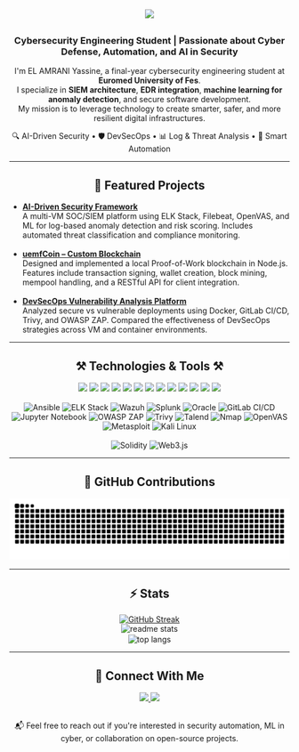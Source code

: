 <h1 align="center">
  <img src="https://readme-typing-svg.herokuapp.com/?font=Righteous&size=35&center=true&vCenter=true&width=500&height=70&duration=4000&lines=Hi+There!+;+I'm+EL+AMRANI+Yassine!;Welcome+to+My+GitHub+Profile" />
</h1>

<h3 align="center">Cybersecurity Engineering Student | Passionate about Cyber Defense, Automation, and AI in Security</h3>

<p align="center">
I'm EL AMRANI Yassine, a final-year cybersecurity engineering student at <strong>Euromed University of Fes</strong>.<br/>
I specialize in <strong>SIEM architecture</strong>, <strong>EDR integration</strong>, <strong>machine learning for anomaly detection</strong>, and secure software development.<br/>
My mission is to leverage technology to create smarter, safer, and more resilient digital infrastructures.
</p>

<p align="center">
  🔍 AI-Driven Security • 🛡️ DevSecOps • 📊 Log & Threat Analysis • 🚀 Smart Automation
</p>

<hr/>

<h2 align="center">🚀 Featured Projects</h2>

<ul>
  <li><a href="https://github.com/elamraniyassine02/AI-DRIVEN-SECURITY"><strong>AI-Driven Security Framework</strong></a><br/>
    A multi-VM SOC/SIEM platform using ELK Stack, Filebeat, OpenVAS, and ML for log-based anomaly detection and risk scoring. Includes automated threat classification and compliance monitoring.
  </li><br/>

  <li><a href="https://github.com/elamraniyassine02/tp-exam-blockchain"><strong>uemfCoin – Custom Blockchain</strong></a><br/>
    Designed and implemented a local Proof-of-Work blockchain in Node.js. Features include transaction signing, wallet creation, block mining, mempool handling, and a RESTful API for client integration.
  </li><br/>

  <li><a href="https://github.com/elamraniyassine02/studio"><strong>DevSecOps Vulnerability Analysis Platform</strong></a><br/>
    Analyzed secure vs vulnerable deployments using Docker, GitLab CI/CD, Trivy, and OWASP ZAP. Compared the effectiveness of DevSecOps strategies across VM and container environments.
  </li>
</ul>

<hr/>

<h2 align="center">⚒️ Technologies & Tools ⚒️</h2>

<div align="center">
  <!-- Main Languages & Dev Tools -->
  <img src="https://cdn.jsdelivr.net/gh/devicons/devicon/icons/python/python-original.svg" height="40" />
  <img src="https://cdn.jsdelivr.net/gh/devicons/devicon/icons/javascript/javascript-original.svg" height="40" />
  <img src="https://cdn.jsdelivr.net/gh/devicons/devicon/icons/nodejs/nodejs-original.svg" height="40" />
  <img src="https://cdn.jsdelivr.net/gh/devicons/devicon/icons/html5/html5-original.svg" height="40" />
  <img src="https://cdn.jsdelivr.net/gh/devicons/devicon/icons/css3/css3-original.svg" height="40" />
  <img src="https://cdn.jsdelivr.net/gh/devicons/devicon/icons/docker/docker-original.svg" height="40" />
  <img src="https://cdn.jsdelivr.net/gh/devicons/devicon/icons/kubernetes/kubernetes-plain.svg" height="40" />
  <img src="https://cdn.jsdelivr.net/gh/devicons/devicon/icons/git/git-original.svg" height="40" />
  <img src="https://cdn.jsdelivr.net/gh/devicons/devicon/icons/github/github-original.svg" height="40" />
  <img src="https://cdn.jsdelivr.net/gh/devicons/devicon/icons/vscode/vscode-original.svg" height="40" />
  <img src="https://cdn.jsdelivr.net/gh/devicons/devicon/icons/linux/linux-original.svg" height="40" />
  <img src="https://cdn.jsdelivr.net/gh/devicons/devicon/icons/postgresql/postgresql-original.svg" height="40" />
  <img src="https://cdn.jsdelivr.net/gh/devicons/devicon/icons/mysql/mysql-original.svg" height="40" />
</div>

<br/>

<div align="center">
  <!-- Security / DevSecOps Tools -->
  <img src="https://upload.wikimedia.org/wikipedia/commons/2/24/Ansible_logo.svg" height="40" title="Ansible" />
  <img src="https://www.elastic.co/static-res/images/favicons/favicon-32x32.png" height="40" title="ELK Stack" />
  <img src="https://raw.githubusercontent.com/wazuh/wazuh-design/main/logos/wazuh-icon-color.png" height="40" title="Wazuh" />
  <img src="https://upload.wikimedia.org/wikipedia/commons/f/f0/Splunk_logo.svg" height="40" title="Splunk" />
  <img src="https://cdn.jsdelivr.net/gh/devicons/devicon/icons/oracle/oracle-original.svg" height="40" title="Oracle" />
  <img src="https://about.gitlab.com/images/press/logo/png/gitlab-icon-rgb.png" height="40" title="GitLab CI/CD" />
  <img src="https://upload.wikimedia.org/wikipedia/commons/3/38/Jupyter_logo.svg" height="40" title="Jupyter Notebook" />
  <img src="https://www.zaproxy.org/images/zap_logo.png" height="40" title="OWASP ZAP" />
  <img src="https://raw.githubusercontent.com/aquasecurity/trivy/main/docs/img/logo.svg" height="40" title="Trivy" />
  <img src="https://cdn.worldvectorlogo.com/logos/talend.svg" height="40" title="Talend" />
  <img src="https://nmap.org/images/logo.png" height="40" title="Nmap" />
  <img src="https://upload.wikimedia.org/wikipedia/commons/f/f5/OpenVAS_Logo.svg" height="40" title="OpenVAS" />
  <img src="https://avatars.githubusercontent.com/u/2444513?s=200&v=4" height="40" title="Metasploit" />
  <img src="https://upload.wikimedia.org/wikipedia/commons/6/69/Kali_Linux_2.0_wordmark.svg" height="40" title="Kali Linux" />
</div>

<br/>

<div align="center">
  <!-- Blockchain -->
  <img src="https://cdn.jsdelivr.net/npm/simple-icons@v9/icons/solidity.svg" height="40" title="Solidity" />
  <img src="https://raw.githubusercontent.com/ChainSafe/web3.js/1.x/docs/assets/logo/web3js.svg" height="40" title="Web3.js" />
</div>


<hr/>

<h2 align="center">🐉 GitHub Contributions</h2>
<p align="center">
  <img src="https://raw.githubusercontent.com/elamraniyassine02/elamraniyassine02/output/github-contribution-grid-snake.svg" />
</p>

<hr/>

<h2 align="center">⚡ Stats</h2>
<div align=center>
  <a href="https://git.io/streak-stats">
    <img src="https://streak-stats.demolab.com?user=elamraniyassine02&theme=blueberry-duo&hide_border=true&border_radius=4&mode=weekly" alt="GitHub Streak" />
  </a>
  <br/>
  <img width=390 src="https://github-readme-stats.vercel.app/api?username=elamraniyassine02&count_private=true&show_icons=true&theme=react&rank_icon=github&border_radius=10" alt="readme stats" />
  <br/>
  <img width=325 align="center" src="https://github-readme-stats.vercel.app/api/top-langs/?username=elamraniyassine02&hide=HTML&langs_count=8&layout=compact&theme=react&border_radius=10&size_weight=0.5&count_weight=0.5&exclude_repo=github-readme-stats" alt="top langs" />
</div>

<hr/>

<h2 align="center">📢 Connect With Me</h2>
<div align="center"> 
  <a href="mailto:yassine.elamrani@eidia.ueuromed.org">
    <img src="https://img.shields.io/badge/Gmail-333333?style=for-the-badge&logo=gmail&logoColor=red" />
  </a>
  <a href="https://www.linkedin.com/in/el-amrani-yassine-a80608306/" target="_blank">
    <img src="https://img.shields.io/badge/LinkedIn-0077B5?style=for-the-badge&logo=linkedin&logoColor=white" />
  </a>
</div>

<br/>
<p align="center">📬 Feel free to reach out if you're interested in security automation, ML in cyber, or collaboration on open-source projects.</p>
